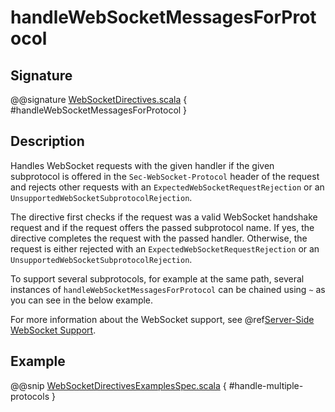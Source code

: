 # handleWebSocketMessagesForProtocol

## Signature

@@signature [WebSocketDirectives.scala](../../../../../../../../../akka-http/src/main/scala/akka/http/scaladsl/server/directives/WebSocketDirectives.scala) { #handleWebSocketMessagesForProtocol }

## Description

Handles WebSocket requests with the given handler if the given subprotocol is offered in the `Sec-WebSocket-Protocol`
header of the request and rejects other requests with an `ExpectedWebSocketRequestRejection` or an
`UnsupportedWebSocketSubprotocolRejection`.

The directive first checks if the request was a valid WebSocket handshake request and if the request offers the passed
subprotocol name. If yes, the directive completes the request with the passed handler. Otherwise, the request is
either rejected with an `ExpectedWebSocketRequestRejection` or an `UnsupportedWebSocketSubprotocolRejection`.

To support several subprotocols, for example at the same path, several instances of `handleWebSocketMessagesForProtocol` can
be chained using `~` as you can see in the below example.

For more information about the WebSocket support, see @ref[Server-Side WebSocket Support](../../../websocket-support.md).

## Example

@@snip [WebSocketDirectivesExamplesSpec.scala](../../../../../../../test/scala/docs/http/scaladsl/server/directives/WebSocketDirectivesExamplesSpec.scala) { #handle-multiple-protocols }